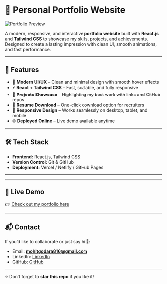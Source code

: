 # 🌟 Personal Portfolio Website

![Portfolio Preview](https://portfolio-qvit.vercel.app/)

A modern, responsive, and interactive **portfolio website** built with **React.js** and **Tailwind CSS** to showcase my skills, projects, and achievements.  
Designed to create a lasting impression with clean UI, smooth animations, and fast performance.  

---

## 🚀 Features

- 🎨 **Modern UI/UX** – Clean and minimal design with smooth hover effects  
- ⚡ **React + Tailwind CSS** – Fast, scalable, and fully responsive  
- 📂 **Projects Showcase** – Highlighting my best work with links and GitHub repos  
- 📄 **Resume Download** – One-click download option for recruiters  
- 📱 **Responsive Design** – Works seamlessly on desktop, tablet, and mobile  
- 🌐 **Deployed Online** – Live demo available anytime  

---

## 🛠️ Tech Stack

- **Frontend:** React.js, Tailwind CSS  
- **Version Control:** Git & GitHub  
- **Deployment:** Vercel / Netlify / GitHub Pages  

---


---

## 🔗 Live Demo

👉 [Check out my portfolio here](https://portfolio-qvit.vercel.app/)

---

## 📬 Contact

If you’d like to collaborate or just say hi 👋:

- Email: **mohitgodara816@gmail.com**  
- LinkedIn: [LinkedIn](https://linkedin.com/in/yourprofile)  
- GitHub: [GitHub](https://github.com/MOHITGODARA1)  

---

⭐ Don’t forget to **star this repo** if you like it!  
